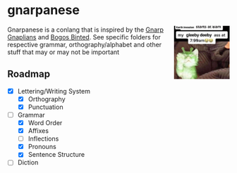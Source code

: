 # gnarpanese
<img src="./gleeby.png" align="right" width=25%>

Gnarpanese is a conlang that is inspired by the [Gnarp Gnaplians](https://silly-cat.fandom.com/wiki/Gnarp_Gnaplians) and [Bogos Binted](https://knowyourmeme.com/memes/bogos-binted).
See specific folders for respective grammar, orthography/alphabet and other stuff that may or may not be important

## Roadmap

- [X] Lettering/Writing System
	- [X] Orthography
 	- [X] Punctuation
 - [ ] Grammar
 	- [X] Word Order
	- [X] Affixes
	- [ ] Inflections
	- [X] Pronouns
	- [X] Sentence Structure
- [ ] Diction
